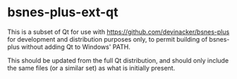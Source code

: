 # bsnes-plus-ext-qt

This is a subset of Qt for use with https://github.com/devinacker/bsnes-plus for development and distribution purposes only, to permit building of bsnes-plus without adding Qt to Windows' PATH.

This should be updated from the full Qt distribution, and should only include the same files (or a similar set) as what is initially present.
